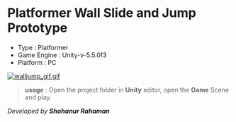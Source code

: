 **Platformer Wall Slide and Jump Prototype**
===================

 - Type : Platformer
 - Game Engine : Unity-v-5.5.0f3
 - Platform : PC
 
 [![walljump_gif.gif](https://s28.postimg.org/bqmz4rzj1/walljump_gif.gif)](https://postimg.org/image/nsicyx8rd/)
 

> **usage** : Open the project folder in **Unity** editor, open the **Game** Scene and play.


*Developed by **Shohanur Rahaman***